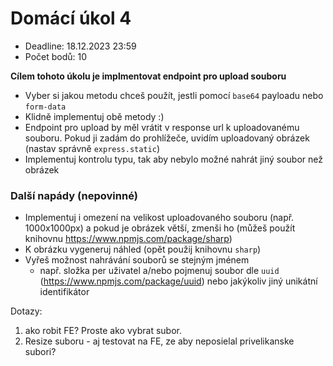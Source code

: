# Domácí úkol 4

- Deadline: 18.12.2023 23:59
- Počet bodů: 10

__Cílem tohoto úkolu je implmentovat endpoint pro upload souboru__

- Vyber si jakou metodu chceš použít, jestli pomocí `base64` payloadu nebo `form-data`
- Klidně implementuj obě metody :)
- Endpoint pro upload by měl vrátit v response url k uploadovanému souboru. Pokud ji zadám do prohlížeče, uvidím uploadovaný obrázek (nastav správně `express.static`)
- Implementuj kontrolu typu, tak aby nebylo možné nahrát jiný soubor než obrázek

### Další napády (nepovinné)

- Implementuj i omezení na velikost uploadovaného souboru (např. 1000x1000px) a pokud je obrázek větší, zmenši ho (můžeš použít knihovnu https://www.npmjs.com/package/sharp)
- K obrázku vygeneruj náhled (opět použij knihovnu `sharp`)
- Vyřeš možnost nahrávání souborů se stejným jménem
    - např. složka per uživatel a/nebo pojmenuj soubor dle `uuid` (https://www.npmjs.com/package/uuid) nebo jakýkoliv jiný unikátní identifikátor



Dotazy:
1) ako robit FE? Proste ako vybrat subor.
2) Resize suboru - aj testovat na FE, ze aby neposielal privelikanske subori?
